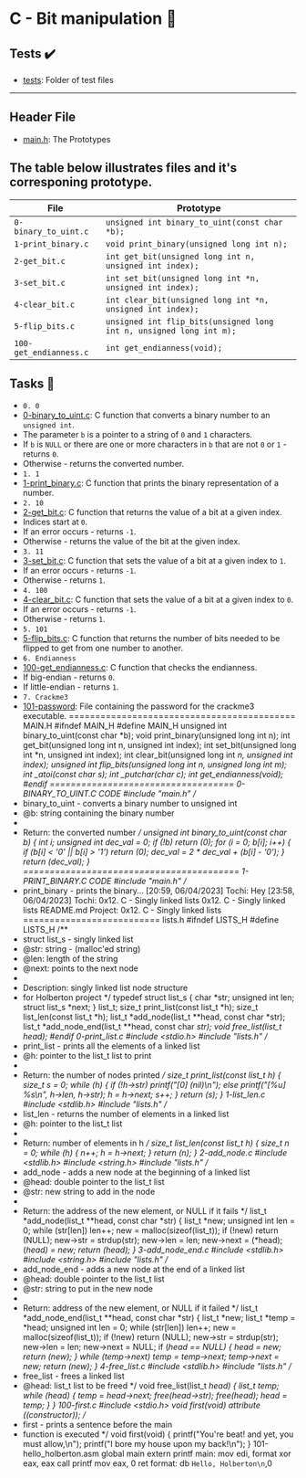 # C - Bit manipulation :file_folder:
## Tests :heavy_check_mark:
* [tests](./tests): Folder of test files
----
## Header File
* [main.h](./main.h): The Prototypes
## The table below illustrates files and it's corresponing prototype.
| File                   | Prototype                                                           |
| ---------------------- | ------------------------------------------------------------------- |
| `0-binary_to_uint.c`   | `unsigned int binary_to_uint(const char *b);`                       |
| `1-print_binary.c`     | `void print_binary(unsigned long int n);`                           |
| `2-get_bit.c`          | `int get_bit(unsigned long int n, unsigned int index);`             |
| `3-set_bit.c`          | `int set_bit(unsigned long int *n, unsigned int index);`            |
| `4-clear_bit.c`        | `int clear_bit(unsigned long int *n, unsigned int index);`          |
| `5-flip_bits.c`        | `unsigned int flip_bits(unsigned long int n, unsigned long int m);` |
| `100-get_endianness.c` | `int get_endianness(void);`                                         |
## Tasks :page_with_curl:
* `0. 0`
* [0-binary_to_uint.c](./0-binary_to_uint.c): C function that converts a binary number
to an `unsigned int`.
* The parameter `b` is a pointer to a string of `0` and `1` characters.
* If `b` is `NULL` or there are one or more characters in `b` that are
not `0` or `1` - returns `0`.
* Otherwise - returns the converted number.
* `1. 1`
* [1-print_binary.c](./1-print_binary.c): C function that prints the binary representation
of a number.
* `2. 10`
* [2-get_bit.c](./2-get_bit.c): C function that returns the value of a bit at a
given index.
* Indices start at `0`.
* If an error occurs - returns `-1`.
* Otherwise - returns the value of the bit at the given index.
* `3. 11`
* [3-set_bit.c](./3-set_bit.c): C function that sets the value of a bit at a given index
to `1`.
* If an error occurs - returns `-1`.
* Otherwise - returns `1`.
* `4. 100`
* [4-clear_bit.c](./4-clear_bit.c): C function that sets the value of a bit at
a given index to `0`.
* If an error occurs - returns `-1`.
* Otherwise - returns `1`.
* `5. 101`
* [5-flip_bits.c](./5-flip_bits.c): C function that returns the number of bits needed
to be flipped to get from one number to another.
* `6. Endianness`
* [100-get_endianness.c](./100-get_endianness.c): C function that checks the endianness.
* If big-endian - returns `0`.
* If little-endian - returns `1`.
* `7. Crackme3`
* [101-password](./101-password): File containing the password for the crackme3 executable.
===========================================
MAIN.H
#ifndef MAIN_H
#define MAIN_H
unsigned int binary_to_uint(const char *b);
void print_binary(unsigned long int n);
int get_bit(unsigned long int n, unsigned int index);
int set_bit(unsigned long int *n, unsigned int index);
int clear_bit(unsigned long int *n, unsigned int index);
unsigned int flip_bits(unsigned long int n, unsigned long int m);
int _atoi(const char *s);
int _putchar(char c);
int get_endianness(void);
#endif
===================================
0-BINARY_TO_UINT.C CODE
#include "main.h"
/**
* binary_to_uint - converts a binary number to unsigned int
* @b: string containing the binary number
*
* Return: the converted number
*/
unsigned int binary_to_uint(const char *b)
{
int i;
unsigned int dec_val = 0;
if (!b)
return (0);
for (i = 0; b[i]; i++)
{
if (b[i] < '0' || b[i] > '1')
return (0);
dec_val = 2 * dec_val + (b[i] - '0');
}
return (dec_val);
}
=========================================
1-PRINT_BINARY.C CODE
#include "main.h"
/**
* print_binary - prints the binary…
[20:59, 06/04/2023] Tochi: Hey
[23:58, 06/04/2023] Tochi: 0x12. C - Singly linked lists
0x12. C - Singly linked lists
README.md
Project:
0x12. C - Singly linked lists
==========================
lists.h
#ifndef LISTS_H
#define LISTS_H
/**
* struct list_s - singly linked list
* @str: string - (malloc'ed string)
* @len: length of the string
* @next: points to the next node
*
* Description: singly linked list node structure
* for Holberton project
*/
typedef struct list_s
{
char *str;
unsigned int len;
struct list_s *next;
} list_t;
size_t print_list(const list_t *h);
size_t list_len(const list_t *h);
list_t *add_node(list_t **head, const char *str);
list_t *add_node_end(list_t **head, const char *str);
void free_list(list_t *head);
#endif
0-print_list.c
#include <stdio.h>
#include "lists.h"
/**
* print_list - prints all the elements of a linked list
* @h: pointer to the list_t list to print
*
* Return: the number of nodes printed
*/
size_t print_list(const list_t *h)
{
size_t s = 0;
while (h)
{
if (!h->str)
printf("[0] (nil)\n");
else
printf("[%u] %s\n", h->len, h->str);
h = h->next;
s++;
}
return (s);
}
1-list_len.c
#include <stdlib.h>
#include "lists.h"
/**
* list_len - returns the number of elements in a linked list
* @h: pointer to the list_t list
*
* Return: number of elements in h
*/
size_t list_len(const list_t *h)
{
size_t n = 0;
while (h)
{
n++;
h = h->next;
}
return (n);
}
2-add_node.c
#include <stdlib.h>
#include <string.h>
#include "lists.h"
/**
* add_node - adds a new node at the beginning of a linked list
* @head: double pointer to the list_t list
* @str: new string to add in the node
*
* Return: the address of the new element, or NULL if it fails
*/
list_t *add_node(list_t **head, const char *str)
{
list_t *new;
unsigned int len = 0;
while (str[len])
len++;
new = malloc(sizeof(list_t));
if (!new)
return (NULL);
new->str = strdup(str);
new->len = len;
new->next = (*head);
(*head) = new;
return (*head);
}
3-add_node_end.c
#include <stdlib.h>
#include <string.h>
#include "lists.h"
/**
* add_node_end - adds a new node at the end of a linked list
* @head: double pointer to the list_t list
* @str: string to put in the new node
*
* Return: address of the new element, or NULL if it failed
*/
list_t *add_node_end(list_t **head, const char *str)
{
list_t *new;
list_t *temp = *head;
unsigned int len = 0;
while (str[len])
len++;
new = malloc(sizeof(list_t));
if (!new)
return (NULL);
new->str = strdup(str);
new->len = len;
new->next = NULL;
if (*head == NULL)
{
*head = new;
return (new);
}
while (temp->next)
temp = temp->next;
temp->next = new;
return (new);
}
4-free_list.c
#include <stdlib.h>
#include "lists.h"
/**
* free_list - frees a linked list
* @head: list_t list to be freed
*/
void free_list(list_t *head)
{
list_t *temp;
while (head)
{
temp = head->next;
free(head->str);
free(head);
head = temp;
}
}
100-first.c
#include <stdio.h>
void first(void) _attribute_ ((constructor));
/**
* first - prints a sentence before the main
* function is executed
*/
void first(void)
{
printf("You're beat! and yet, you must allow,\n");
printf("I bore my house upon my back!\n");
}
101-hello_holberton.asm
global    main
extern    printf
main:
mov   edi, format
xor   eax, eax
call  printf
mov         eax, 0
ret
format: db `Hello, Holberton\n`,0

